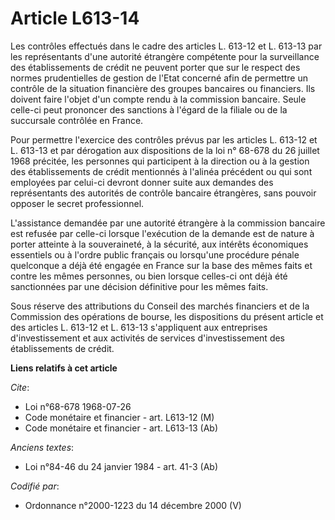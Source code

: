 # Article L613-14

Les contrôles effectués dans le cadre des articles L. 613-12 et L. 613-13 par les représentants d'une autorité étrangère
compétente pour la surveillance des établissements de crédit ne peuvent porter que sur le respect des normes prudentielles de
gestion de l'Etat concerné afin de permettre un contrôle de la situation financière des groupes bancaires ou financiers. Ils
doivent faire l'objet d'un compte rendu à la commission bancaire. Seule celle-ci peut prononcer des sanctions à l'égard de la
filiale ou de la succursale contrôlée en France.

Pour permettre l'exercice des contrôles prévus par les articles L. 613-12 et L. 613-13 et par dérogation aux dispositions de
la loi n° 68-678 du 26 juillet 1968 précitée, les personnes qui participent à la direction ou à la gestion des établissements
de crédit mentionnés à l'alinéa précédent ou qui sont employées par celui-ci devront donner suite aux demandes des
représentants des autorités de contrôle bancaire étrangères, sans pouvoir opposer le secret professionnel.

L'assistance demandée par une autorité étrangère à la commission bancaire est refusée par celle-ci lorsque l'exécution de la
demande est de nature à porter atteinte à la souveraineté, à la sécurité, aux intérêts économiques essentiels ou à l'ordre
public français ou lorsqu'une procédure pénale quelconque a déjà été engagée en France sur la base des mêmes faits et contre
les mêmes personnes, ou bien lorsque celles-ci ont déjà été sanctionnées par une décision définitive pour les mêmes faits.

Sous réserve des attributions du Conseil des marchés financiers et de la Commission des opérations de bourse, les
dispositions du présent article et des articles L. 613-12 et L. 613-13 s'appliquent aux entreprises d'investissement et aux
activités de services d'investissement des établissements de crédit.

**Liens relatifs à cet article**

_Cite_:

  - Loi n°68-678 1968-07-26
  - Code monétaire et financier - art. L613-12 (M)
  - Code monétaire et financier - art. L613-13 (Ab)

_Anciens textes_:

  - Loi n°84-46 du 24 janvier 1984 - art. 41-3 (Ab)

_Codifié par_:

  - Ordonnance n°2000-1223 du 14 décembre 2000 (V)
